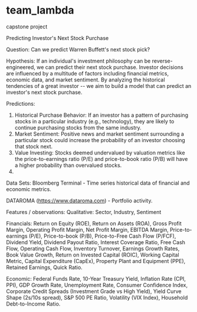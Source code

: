 # team_lambda
capstone project

Predicting Investor's Next Stock Purchase

Question:
Can we predict Warren Buffett's next stock pick? 

Hypothesis: If an individual's investment philosophy can be reverse-engineered, we can predict their next stock purchase. Investor decisions are influenced by a multitude of factors including financial metrics, economic data, and market sentiment. By analyzing the historical tendencies of a great investor -- we aim to build a model that can predict an investor's next stock purchase.


Predictions:

1. Historical Purchase Behavior: If an investor has a pattern of purchasing stocks in a particular industry (e.g., technology), they are likely to continue purchasing stocks from the same industry.
2. Market Sentiment: Positive news and market sentiment surrounding a particular stock could increase the probability of an investor choosing that stock next. 
3. Value Investing: Stocks deemed undervalued by valuation metrics like the price-to-earnings ratio (P/E) and price-to-book ratio (P/B) will have a higher probability than overvalued stocks. 
4.

Data Sets:
Bloomberg Terminal - Time series historical data of financial and economic metrics.

DATAROMA (https://www.dataroma.com) - Portfolio activity. 

Features / observations: 
Qualitative: Sector, Industry, Sentiment

Financials: Return on Equity (ROE), Return on Assets (ROA), Gross Profit Margin, Operating Profit Margin, Net Profit Margin, EBITDA Margin, Price-to-earnings (P/E), Price-to-book (P/B), Price-to-Free Cash Flow (P/FCF), Dividend Yield, Dividend Payout Ratio, Interest Coverage Ratio, Free Cash Flow, Operating Cash Flow, Inventory Turnover, Earnings Growth Rates, Book Value Growth, Return on Invested Capital (ROIC), Working Capital Metric, Capital Expenditure (CapEx), Property Plant and Equipment (PPE), Retained Earnings, Quick Ratio. 

Economic: Federal Funds Rate, 10-Year Treasury Yield, Inflation Rate (CPI, PPI), GDP Growth Rate, Unemployment Rate, Consumer Confidence Index, Corporate Credit Spreads (Investment Grade vs High Yield), Yield Curve Shape (2s/10s spread), S&P 500 PE Ratio, Volatility (VIX Index), Household Debt-to-Income Ratio. 
 



